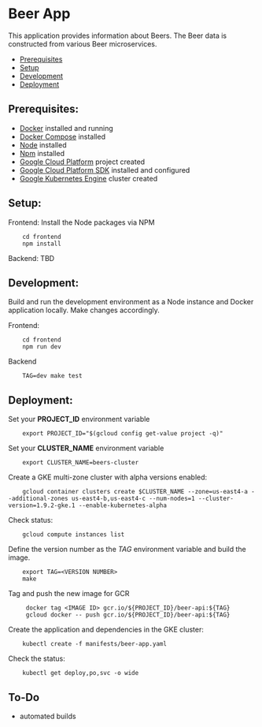 # Beer App
This application provides information about Beers. The Beer data is constructed from various Beer microservices.

* [Prerequisites](#prerequisites)
* [Setup](#setup)
* [Development](#development)
* [Deployment](#deployment)


## <a name="prerequisites"></a>Prerequisites:
* [Docker](https://www.docker.com) installed and running
* [Docker Compose](https://www.docker.com/products/docker-compose) installed
* [Node](https://nodejs.org/en/) installed
* [Npm](https://www.npmjs.com/) installed
* [Google Cloud Platform](https://cloud.google.com/) project created
* [Google Cloud Platform SDK](https://cloud.google.com/sdk/) installed and configured
* [Google Kubernetes Engine](https://cloud.google.com/kubernetes-engine/) cluster created


## <a name="setup"></a>Setup:
Frontend: 
Install the Node packages via NPM
        
        cd frontend
        npm install

Backend:
TBD


## <a name="development"></a>Development:
Build and run the development environment as a Node instance and Docker application locally. Make changes accordingly.

Frontend:
        
        cd frontend
        npm run dev

Backend

        TAG=dev make test


## <a name="deployment"></a>Deployment:
Set your **PROJECT_ID** environment variable

        export PROJECT_ID="$(gcloud config get-value project -q)"

Set your **CLUSTER_NAME** environment variable

        export CLUSTER_NAME=beers-cluster

Create a GKE multi-zone cluster with alpha versions enabled:

        gcloud container clusters create $CLUSTER_NAME --zone=us-east4-a --additional-zones us-east4-b,us-east4-c --num-nodes=1 --cluster-version=1.9.2-gke.1 --enable-kubernetes-alpha

Check status:

        gcloud compute instances list

Define the version number as the _TAG_ environment variable and build the image.

        export TAG=<VERSION NUMBER>
        make

Tag and push the new image for GCR

         docker tag <IMAGE ID> gcr.io/${PROJECT_ID}/beer-api:${TAG}
         gcloud docker -- push gcr.io/${PROJECT_ID}/beer-api:${TAG}


Create the application and dependencies in the GKE cluster:

        kubectl create -f manifests/beer-app.yaml

Check the status:

        kubectl get deploy,po,svc -o wide


## To-Do
* automated builds
